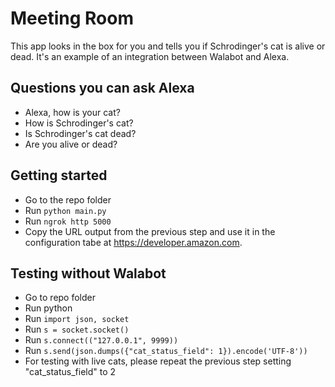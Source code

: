 # Meeting Room #
This app looks in the box for you and tells you if Schrodinger's cat is alive or dead.
It's an example of an integration between Walabot and Alexa.

## Questions you can ask Alexa ##
* Alexa, how is your cat?
* How is Schrodinger's cat?
* Is Schrodinger's cat dead?
* Are you alive or dead?

## Getting started ##
 * Go to the repo folder
 * Run `python main.py` 
 * Run `ngrok http 5000`
 * Copy the URL output from the previous step and use it in the configuration tabe at https://developer.amazon.com.
 
## Testing without Walabot ##
 * Go to repo folder
 * Run python
 * Run `import json, socket`
 * Run `s = socket.socket()`
 * Run `s.connect(("127.0.0.1", 9999))`
 * Run `s.send(json.dumps({"cat_status_field": 1}).encode('UTF-8'))`
 * For testing with live cats, please repeat the previous step setting "cat_status_field" to 2
